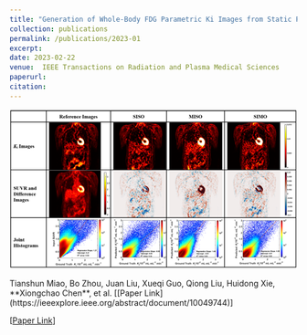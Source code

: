 ```yaml
---
title: "Generation of Whole-Body FDG Parametric Ki Images from Static PET Images Using Deep Learning"
collection: publications
permalink: /publications/2023-01
excerpt: 
date: 2023-02-22
venue:  IEEE Transactions on Radiation and Plasma Medical Sciences
paperurl:  
citation: 
---
```

<p align="center">
  <img width="750" src="../figures/2023-TRPMS-Miao.png">
</p>
Tianshun Miao, Bo Zhou, Juan Liu, Xueqi Guo, Qiong Liu, Huidong Xie, **Xiongchao Chen**, et al. [[Paper Link](https://ieeexplore.ieee.org/abstract/document/10049744)]

[[Paper Link](https://ieeexplore.ieee.org/document/9969636)]
